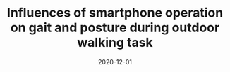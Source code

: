 ---
title: "Influences of smartphone operation on gait and posture during outdoor walking task"
collection: publications
permalink: /publication/2020-12-01-dwalk-gait-HFES
excerpt: ''
date: 2020-12-01
venue: 'Proceedings of the Human Factors and Ergonomics Society Annual Meeting'
paperurl: 'https://doi.org/10.1177/1071181320641418'
citation: 'Luo, Y., Zheng, H., Chen, Y., Giang, W. C., & Hu, B. (2020). Influences of Smartphone Operation on Gait and Posture During Outdoor Walking Task. In <i>Proceedings of the Human Factors and Ergonomics Society Annual Meeting</i> (Vol. 64, No. 1, pp. 1723-1727). Sage CA: Los Angeles, CA: SAGE Publications.'
---